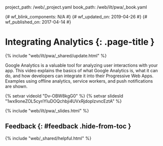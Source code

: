 project_path: /web/_project.yaml
book_path: /web/ilt/pwa/_book.yaml

{# wf_blink_components: N/A #}
{# wf_updated_on: 2019-04-26 #}
{# wf_published_on: 2017-04-14 #}

# Integrating Analytics {: .page-title }
{% include "web/ilt/pwa/_shared/update.html" %}

Google Analytics is a valuable tool for analyzing user interactions with your
app. This video explains the basics of what Google Analytics is, what it can do,
and how developers can integrate it into their Progressive Web Apps. Examples
using offline analytics, service workers, and push notifications are shown.

{% setvar videoId "Dv-OBW8kgG0" %}
{% setvar slidesId "1wx9oneZOL5cyriYIuDOQchbji4UVxRjdoplzvncEztA" %}

{% include "web/ilt/pwa/_slides.html" %}

## Feedback {: #feedback .hide-from-toc }

{% include "web/_shared/helpful.html" %}
